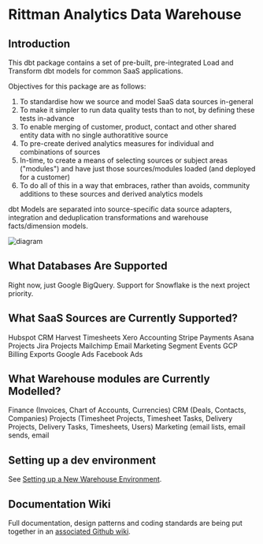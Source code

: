 # Rittman Analytics Data Warehouse

## Introduction
This dbt package contains a set of pre-built, pre-integrated Load and Transform dbt models for common SaaS applications.

Objectives for this package are as follows:

1. To standardise how we source and model SaaS data sources in-general
2. To make it simpler to run data quality tests than to not, by defining these tests in-advance
3. To enable merging of customer, product, contact and other shared entity data with no single authoratitive source
4. To pre-create derived analytics measures for individual and combinations of sources
5. In-time, to create a means of selecting sources or subject areas ("modules") and have just those sources/modules loaded (and deployed for a customer)
6. To do all of this in a way that embraces, rather than avoids, community additions to these sources and derived analytics models

dbt Models are separated into source-specific data source adapters, integration and deduplication transformations and warehouse facts/dimension models.

![diagram](https://github.com/rittmananalytics/ra_data_warehouse/blob/master/ra_dw/img/diagram.png)

## What Databases Are Supported

Right now, just Google BigQuery. Support for Snowflake is the next project priority.

## What SaaS Sources are Currently Supported?
Hubspot CRM
Harvest Timesheets
Xero Accounting
Stripe Payments
Asana Projects
Jira Projects
Mailchimp Email Marketing
Segment Events
GCP Billing Exports
Google Ads
Facebook Ads

## What Warehouse modules are Currently Modelled?

Finance (Invoices, Chart of Accounts, Currencies)
CRM (Deals, Contacts, Companies)
Projects (Timesheet Projects, Timesheet Tasks, Delivery Projects, Delivery Tasks, Timesheets, Users)
Marketing (email lists, email sends, email

## Setting up a dev environment

See [Setting up a New Warehouse Environment](https://github.com/rittmananalytics/ra_data_warehouse/wiki/Setting-up-a-New-Warehouse-Environment).

## Documentation Wiki

Full documentation, design patterns and coding standards are being put together in an [associated Github wiki](https://github.com/rittmananalytics/ra_data_warehouse/wiki).
